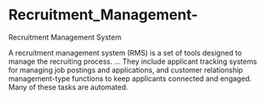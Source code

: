 # Recruitment_Management-
Recruitment Management System 

A recruitment management system (RMS) is a set of tools designed to manage the recruiting process. ... They include applicant tracking systems for managing job postings and applications, and customer relationship management-type functions to keep applicants connected and engaged. Many of these tasks are automated.
